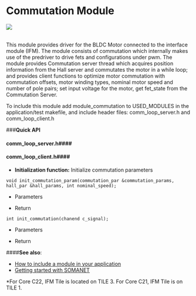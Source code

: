 Commutation Module
=======================
<a href="https://github.com/synapticon/sc_sncn_motorctrl_sin/blob/master/SYNAPTICON.md">
<img align="left" src="https://s3-eu-west-1.amazonaws.com/synapticon-resources/images/logos/synapticon_fullname_blackoverwhite_280x48.png"/>
</a>
<br/>
<br/>

This module provides driver for the BLDC Motor connected to the interface module (IFM). 
The module consists of commutation which internally makes use of the predriver to 
drive fets and configurations under pwm. The module provides Commutation server thread 
which acquires position information from the Hall server and commutates the motor 
in a while loop; and provides client functions to optimize motor commutation with 
commutation offsets, motor winding types, nominal motor speed and number of pole pairs; 
set input voltage for the motor, get fet_state from the Commutation Server.

To include this module add module_commutation to USED_MODULES in the application/test
makefile, and include header files: comm_loop_server.h and comm_loop_client.h

###**Quick API** 

#### **comm_loop_server.h**####



#### **comm_loop_client.h**####


- **Initialization function:** Initialize commutation parameters
```
void init_commutation_param(commutation_par &commutation_params, hall_par &hall_params, int nominal_speed);
```
* Parameters
	
* Return 


```
int init_commutation(chanend c_signal);

```
* Parameters
	
* Return 


####**See also**:

- [How to include a module in your application]()
- [Getting started with SOMANET][getting_started_somanet]    



*For Core C22, IFM Tile is located on TILE 3. For Core C21, IFM Tile is on TILE 1.

[getting_started_somanet]: http://doc.synapticon.com/wiki/index.php/Category:Getting_Started_with_SOMANET
